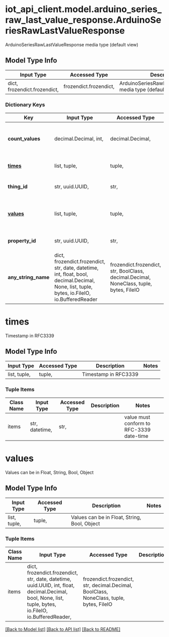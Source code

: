 # iot_api_client.model.arduino_series_raw_last_value_response.ArduinoSeriesRawLastValueResponse

ArduinoSeriesRawLastValueResponse media type (default view)

## Model Type Info
Input Type | Accessed Type | Description | Notes
------------ | ------------- | ------------- | -------------
dict, frozendict.frozendict,  | frozendict.frozendict,  | ArduinoSeriesRawLastValueResponse media type (default view) | 

### Dictionary Keys
Key | Input Type | Accessed Type | Description | Notes
------------ | ------------- | ------------- | ------------- | -------------
**count_values** | decimal.Decimal, int,  | decimal.Decimal,  | Total number of values in the array &#x27;values&#x27; | value must be a 64 bit integer
**[times](#times)** | list, tuple,  | tuple,  | Timestamp in RFC3339 | 
**thing_id** | str, uuid.UUID,  | str,  | Thing id | value must be a uuid
**[values](#values)** | list, tuple,  | tuple,  | Values can be in Float, String, Bool, Object | 
**property_id** | str, uuid.UUID,  | str,  | Property id | value must be a uuid
**any_string_name** | dict, frozendict.frozendict, str, date, datetime, int, float, bool, decimal.Decimal, None, list, tuple, bytes, io.FileIO, io.BufferedReader | frozendict.frozendict, str, BoolClass, decimal.Decimal, NoneClass, tuple, bytes, FileIO | any string name can be used but the value must be the correct type | [optional]

# times

Timestamp in RFC3339

## Model Type Info
Input Type | Accessed Type | Description | Notes
------------ | ------------- | ------------- | -------------
list, tuple,  | tuple,  | Timestamp in RFC3339 | 

### Tuple Items
Class Name | Input Type | Accessed Type | Description | Notes
------------- | ------------- | ------------- | ------------- | -------------
items | str, datetime,  | str,  |  | value must conform to RFC-3339 date-time

# values

Values can be in Float, String, Bool, Object

## Model Type Info
Input Type | Accessed Type | Description | Notes
------------ | ------------- | ------------- | -------------
list, tuple,  | tuple,  | Values can be in Float, String, Bool, Object | 

### Tuple Items
Class Name | Input Type | Accessed Type | Description | Notes
------------- | ------------- | ------------- | ------------- | -------------
items | dict, frozendict.frozendict, str, date, datetime, uuid.UUID, int, float, decimal.Decimal, bool, None, list, tuple, bytes, io.FileIO, io.BufferedReader,  | frozendict.frozendict, str, decimal.Decimal, BoolClass, NoneClass, tuple, bytes, FileIO |  | 

[[Back to Model list]](../../README.md#documentation-for-models) [[Back to API list]](../../README.md#documentation-for-api-endpoints) [[Back to README]](../../README.md)


